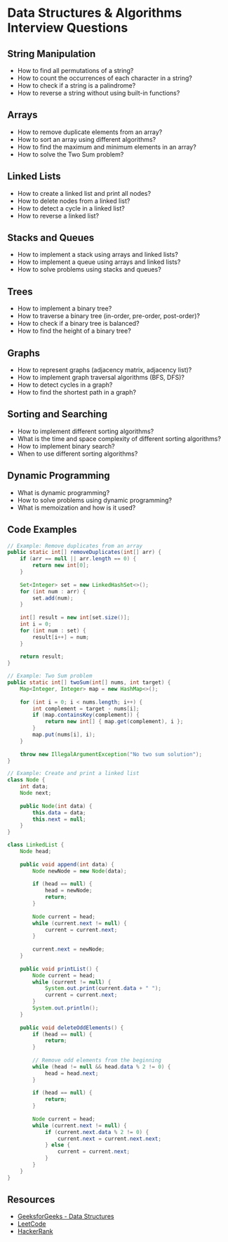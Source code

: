 # Data Structures & Algorithms Interview Questions

## String Manipulation

- How to find all permutations of a string?
- How to count the occurrences of each character in a string?
- How to check if a string is a palindrome?
- How to reverse a string without using built-in functions?

## Arrays

- How to remove duplicate elements from an array?
- How to sort an array using different algorithms?
- How to find the maximum and minimum elements in an array?
- How to solve the Two Sum problem?

## Linked Lists

- How to create a linked list and print all nodes?
- How to delete nodes from a linked list?
- How to detect a cycle in a linked list?
- How to reverse a linked list?

## Stacks and Queues

- How to implement a stack using arrays and linked lists?
- How to implement a queue using arrays and linked lists?
- How to solve problems using stacks and queues?

## Trees

- How to implement a binary tree?
- How to traverse a binary tree (in-order, pre-order, post-order)?
- How to check if a binary tree is balanced?
- How to find the height of a binary tree?

## Graphs

- How to represent graphs (adjacency matrix, adjacency list)?
- How to implement graph traversal algorithms (BFS, DFS)?
- How to detect cycles in a graph?
- How to find the shortest path in a graph?

## Sorting and Searching

- How to implement different sorting algorithms?
- What is the time and space complexity of different sorting algorithms?
- How to implement binary search?
- When to use different sorting algorithms?

## Dynamic Programming

- What is dynamic programming?
- How to solve problems using dynamic programming?
- What is memoization and how is it used?

## Code Examples

```java
// Example: Remove duplicates from an array
public static int[] removeDuplicates(int[] arr) {
    if (arr == null || arr.length == 0) {
        return new int[0];
    }
    
    Set<Integer> set = new LinkedHashSet<>();
    for (int num : arr) {
        set.add(num);
    }
    
    int[] result = new int[set.size()];
    int i = 0;
    for (int num : set) {
        result[i++] = num;
    }
    
    return result;
}

// Example: Two Sum problem
public static int[] twoSum(int[] nums, int target) {
    Map<Integer, Integer> map = new HashMap<>();
    
    for (int i = 0; i < nums.length; i++) {
        int complement = target - nums[i];
        if (map.containsKey(complement)) {
            return new int[] { map.get(complement), i };
        }
        map.put(nums[i], i);
    }
    
    throw new IllegalArgumentException("No two sum solution");
}

// Example: Create and print a linked list
class Node {
    int data;
    Node next;
    
    public Node(int data) {
        this.data = data;
        this.next = null;
    }
}

class LinkedList {
    Node head;
    
    public void append(int data) {
        Node newNode = new Node(data);
        
        if (head == null) {
            head = newNode;
            return;
        }
        
        Node current = head;
        while (current.next != null) {
            current = current.next;
        }
        
        current.next = newNode;
    }
    
    public void printList() {
        Node current = head;
        while (current != null) {
            System.out.print(current.data + " ");
            current = current.next;
        }
        System.out.println();
    }
    
    public void deleteOddElements() {
        if (head == null) {
            return;
        }
        
        // Remove odd elements from the beginning
        while (head != null && head.data % 2 != 0) {
            head = head.next;
        }
        
        if (head == null) {
            return;
        }
        
        Node current = head;
        while (current.next != null) {
            if (current.next.data % 2 != 0) {
                current.next = current.next.next;
            } else {
                current = current.next;
            }
        }
    }
}
```

## Resources

- [GeeksforGeeks - Data Structures](https://www.geeksforgeeks.org/data-structures/)
- [LeetCode](https://leetcode.com/)
- [HackerRank](https://www.hackerrank.com/)